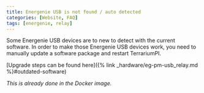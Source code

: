 ```yaml
---
title: Energenie USB is not found / auto detected
categories: [Website, FAQ]
tags: [energenie, relay]
---
```


Some Energenie USB devices are to new to detect with the current software. In order to make those Energenie USB devices work, you need to manually update a software package and restart TerrariumPI.

[Upgrade steps can be found here]({% link _hardware/eg-pm-usb_relay.md %}#outdated-software)

_This is already done in the Docker image._
